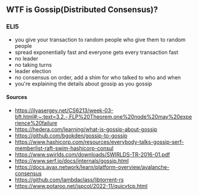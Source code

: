 ## WTF is Gossip(Distributed Consensus)?

### ELI5

- you give your transaction to random people who give them to random people
- spread exponentially fast and everyone gets every transaction fast
- no leader
- no taking turns
- leader election
- no consensus on order, add a shim for who talked to who and when
- you're explaining the details about gossip as you gossip

#### Sources

- <https://ilyasergey.net/CS6213/week-03-bft.html#:~:text=3.2.-,FLP%20Theorem,one%20node%20may%20experience%20failure>
- <https://hedera.com/learning/what-is-gossip-about-gossip>
- <https://github.com/bgokden/gossip-to-gossip>
- <https://www.hashicorp.com/resources/everybody-talks-gossip-serf-memberlist-raft-swim-hashicorp-consul>
- <https://www.swirlds.com/downloads/SWIRLDS-TR-2016-01.pdf>
- <https://www.serf.io/docs/internals/gossip.html>
- <https://docs.avax.network/learn/platform-overview/avalanche-consensus>
- <https://github.com/lambdaclass/libtorrent-rs>
- <https://www.potaroo.net/ispcol/2022-11/quicvtcp.html>
